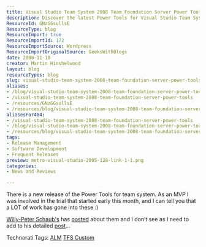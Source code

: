 ```yaml
---
title: Visual Studio Team System 2008 Team Foundation Server Power Tools
description: Discover the latest Power Tools for Visual Studio Team System 2008. Enhance your development experience with insights from MVP Martin Hinshelwood!
ResourceId: GNzGGsullsE
ResourceType: blog
ResourceImport: true
ResourceImportId: 172
ResourceImportSource: Wordpress
ResourceImportOriginalSource: GeeksWithBlogs
date: 2008-11-10
creator: Martin Hinshelwood
layout: blog
resourceTypes: blog
slug: visual-studio-team-system-2008-team-foundation-server-power-tools
aliases:
- /blog/visual-studio-team-system-2008-team-foundation-server-power-tools
- /visual-studio-team-system-2008-team-foundation-server-power-tools
- /resources/GNzGGsullsE
- /resources/blog/visual-studio-team-system-2008-team-foundation-server-power-tools
aliasesFor404:
- /visual-studio-team-system-2008-team-foundation-server-power-tools
- /blog/visual-studio-team-system-2008-team-foundation-server-power-tools
- /resources/blog/visual-studio-team-system-2008-team-foundation-server-power-tools
tags:
- Release Management
- Software Development
- Frequent Releases
preview: metro-visual-studio-2005-128-link-1-1.png
categories:
- News and Reviews

---
```

There is a new release of the Power Tools for team system. As an MVP I was involved in the trial that started early this month, and I can tell you that a LOT of work has gone into these :)

[Willy-Peter Schaub's](http://dotnet.org.za/willy/default.aspx) has [posted](http://dotnet.org.za/willy/archive/2008/11/09/visual-studio-team-system-2008-team-foundation-server-power-tools-october-2008-release.aspx) about them and I don’t see as I need to add to his detailed [post](http://dotnet.org.za/willy/archive/2008/11/09/visual-studio-team-system-2008-team-foundation-server-power-tools-october-2008-release.aspx)…

Technorati Tags: [ALM](http://technorati.com/tags/ALM) [TFS Custom](http://technorati.com/tags/TFS+Custom)

